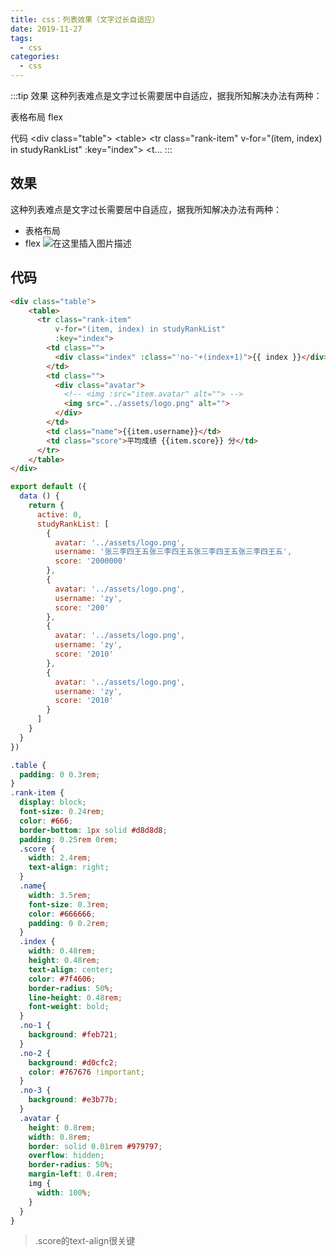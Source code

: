 ```yaml
---
title: css：列表效果（文字过长自适应）
date: 2019-11-27
tags:
  - css
categories:
  - css
---
```


:::tip
效果
这种列表难点是文字过长需要居中自适应，据我所知解决办法有两种：

表格布局
flex


代码
&lt;div class="table"&gt;
	&lt;table&gt;
	  &lt;tr class="rank-item"
	      v-for="(item, index) in studyRankList"
	      :key="index"&gt;
	    &lt;t...
:::

<!-- more -->

## 效果
这种列表难点是文字过长需要居中自适应，据我所知解决办法有两种：
- 表格布局
- flex
![在这里插入图片描述](https://img-blog.csdnimg.cn/20191127183452918.png?x-oss-process=image/watermark,type_ZmFuZ3poZW5naGVpdGk,shadow_10,text_aHR0cHM6Ly9ibG9nLmNzZG4ubmV0L3dlaXhpbl80Mzk3MjQzNw==,size_16,color_FFFFFF,t_70)
## 代码
```html
<div class="table">
	<table>
	  <tr class="rank-item"
	      v-for="(item, index) in studyRankList"
	      :key="index">
	    <td class="">
	      <div class="index" :class="'no-'+(index+1)">{{ index }}</div>
	    </td>
	    <td class="">
	      <div class="avatar">
	        <!-- <img :src="item.avatar" alt=""> -->
	        <img src="../assets/logo.png" alt="">
	      </div>
	    </td>
	    <td class="name">{{item.username}}</td>
	    <td class="score">平均成绩 {{item.score}} 分</td>
	  </tr>
	</table>
</div>
```
```js
export default ({
  data () {
    return {
      active: 0,
      studyRankList: [
        {
          avatar: '../assets/logo.png',
          username: '张三李四王五张三李四王五张三李四王五张三李四王五',
          score: '2000000'
        },
        {
          avatar: '../assets/logo.png',
          username: 'zy',
          score: '200'
        },
        {
          avatar: '../assets/logo.png',
          username: 'zy',
          score: '2010'
        },
        {
          avatar: '../assets/logo.png',
          username: 'zy',
          score: '2010'
        }
      ]
    }
  }
})
```
```css
.table {
  padding: 0 0.3rem;
}
.rank-item {
  display: block;
  font-size: 0.24rem;
  color: #666;
  border-bottom: 1px solid #d8d8d8;
  padding: 0.25rem 0rem;
  .score {
    width: 2.4rem;
    text-align: right;
  }
  .name{
    width: 3.5rem;
    font-size: 0.3rem;
    color: #666666;
    padding: 0 0.2rem;
  }
  .index {
    width: 0.48rem;
    height: 0.48rem;
    text-align: center;
    color: #7f4606;
    border-radius: 50%;
    line-height: 0.48rem;
    font-weight: bold;
  }
  .no-1 {
    background: #feb721;
  }
  .no-2 {
    background: #d0cfc2;
    color: #767676 !important;
  }
  .no-3 {
    background: #e3b77b;
  }
  .avatar {
    height: 0.8rem;
    width: 0.8rem;
    border: solid 0.01rem #979797;
    overflow: hidden;
    border-radius: 50%;
    margin-left: 0.4rem;
    img {
      width: 100%;
    }
  }
}
```
>.score的text-align很关键
